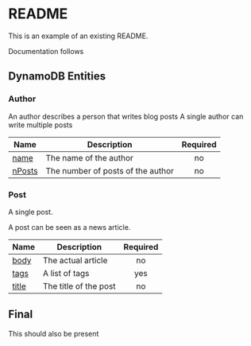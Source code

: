 # README

This is an example of an existing README.

Documentation follows

## DynamoDB Entities

<!-- BEGIN_DYNAMODB_DOCS -->
### Author

An author describes a person that writes blog posts
A single author can write multiple posts

| Name | Description | Required |
|------|-------------|:--------:|
| <a name="author_name"></a> [name](#author\_name) | The name of the author | no |
| <a name="author_nposts"></a> [nPosts](#author\_nposts) | The number of posts of the author | no |

### Post

A single post.

A post can be seen as a news article.

| Name | Description | Required |
|------|-------------|:--------:|
| <a name="post_body"></a> [body](#post\_body) | The actual article | no |
| <a name="post_tags"></a> [tags](#post\_tags) | A list of tags | yes |
| <a name="post_title"></a> [title](#post\_title) | The title of the post | no |
<!-- END_DYNAMODB_DOCS -->

## Final

This should also be present
